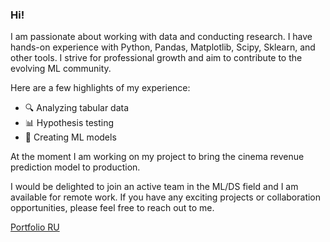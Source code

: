 ### Hi!

I am passionate about working with data and conducting research. I have hands-on experience with Python, Pandas, Matplotlib, Scipy, Sklearn, and other tools. I strive for professional growth and aim to contribute to the evolving ML community.

Here are a few highlights of my experience:
- 🔍 Analyzing tabular data
- 📊 Hypothesis testing
- 🤖 Creating ML models

At the moment I am working on my project to bring the cinema revenue prediction model to production.

I would be delighted to join an active team in the ML/DS field and I am available for remote work. If you have any exciting projects or collaboration opportunities, please feel free to reach out to me.

[Portfolio RU](https://github.com/dmakhazen/portfolio/tree/main#readme)
<!--
**dmakhazen/dmakhazen** is a ✨ _special_ ✨ repository because its `README.md` (this file) appears on your GitHub profile.

Here are some ideas to get you started:

- 🔭 I’m currently working on ...
- 🌱 I’m currently learning ...
- 👯 I’m looking to collaborate on ...
- 🤔 I’m looking for help with ...
- 💬 Ask me about ...
- 📫 How to reach me: ...
- 😄 Pronouns: ...
- ⚡ Fun fact: ...
-->

<!-- <img src="https://github-readme-stats.vercel.app/api/top-langs?username=dmakhazen&layout=compact"/> --!>


